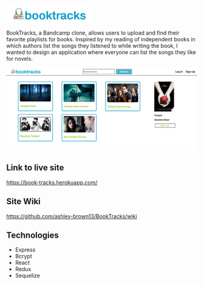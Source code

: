 ![Logo and Title](https://github.com/ashley-brown13/BookTracks/blob/main/frontend/public/images/Screen%20Shot%202021-06-04%20at%202.53.41%20PM.png)

BookTracks, a Bandcamp clone, allows users to upload and find their favorite playlists for books. Inspired by my reading of independent books in which authors list the songs they listened to while writing the book, I wanted to design an application where everyone can list the songs they like for novels.

![Book Page](https://github.com/ashley-brown13/BookTracks/blob/main/frontend/public/images/Screen%20Shot%202021-06-04%20at%202.48.29%20PM.png)

## Link to live site
https://book-tracks.herokuapp.com/

## Site Wiki
https://github.com/ashley-brown13/BookTracks/wiki

## Technologies
* Express
* Bcrypt
* React
* Redux
* Sequelize
